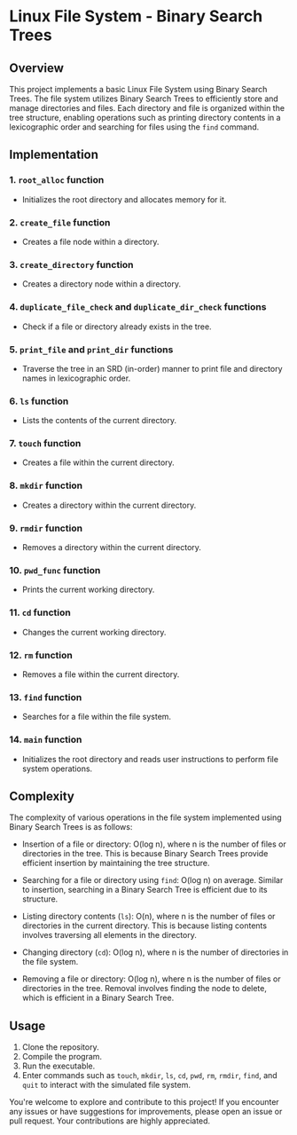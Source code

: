 # Linux File System - Binary Search Trees

## Overview

This project implements a basic Linux File System using Binary Search Trees. The file system utilizes Binary Search Trees to efficiently store and manage directories and files. Each directory and file is organized within the tree structure, enabling operations such as printing directory contents in a lexicographic order and searching for files using the `find` command.

## Implementation

### 1. `root_alloc` function
- Initializes the root directory and allocates memory for it.

### 2. `create_file` function
- Creates a file node within a directory.

### 3. `create_directory` function
- Creates a directory node within a directory.

### 4. `duplicate_file_check` and `duplicate_dir_check` functions
- Check if a file or directory already exists in the tree.

### 5. `print_file` and `print_dir` functions
- Traverse the tree in an SRD (in-order) manner to print file and directory names in lexicographic order.

### 6. `ls` function
- Lists the contents of the current directory.

### 7. `touch` function
- Creates a file within the current directory.

### 8. `mkdir` function
- Creates a directory within the current directory.

### 9. `rmdir` function
- Removes a directory within the current directory.

### 10. `pwd_func` function
- Prints the current working directory.

### 11. `cd` function
- Changes the current working directory.

### 12. `rm` function
- Removes a file within the current directory.

### 13. `find` function
- Searches for a file within the file system.

### 14. `main` function
- Initializes the root directory and reads user instructions to perform file system operations.

## Complexity

The complexity of various operations in the file system implemented using Binary Search Trees is as follows:

- Insertion of a file or directory: O(log n), where n is the number of files or directories in the tree. This is because Binary Search Trees provide efficient insertion by maintaining the tree structure.

- Searching for a file or directory using `find`: O(log n) on average. Similar to insertion, searching in a Binary Search Tree is efficient due to its structure.

- Listing directory contents (`ls`): O(n), where n is the number of files or directories in the current directory. This is because listing contents involves traversing all elements in the directory.

- Changing directory (`cd`): O(log n), where n is the number of directories in the file system.

- Removing a file or directory: O(log n), where n is the number of files or directories in the tree. Removal involves finding the node to delete, which is efficient in a Binary Search Tree.

## Usage

1. Clone the repository.
2. Compile the program.
3. Run the executable.
4. Enter commands such as `touch`, `mkdir`, `ls`, `cd`, `pwd`, `rm`, `rmdir`, `find`, and `quit` to interact with the simulated file system.

You're welcome to explore and contribute to this project! If you encounter any issues or have suggestions for improvements, please open an issue or pull request. Your contributions are highly appreciated.
